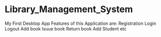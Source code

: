 # Library_Management_System
My First Desktop App
Features of this Application are:
Registration
Login
Logout
Add book
Isuue book
Return book
Add Student
etc

